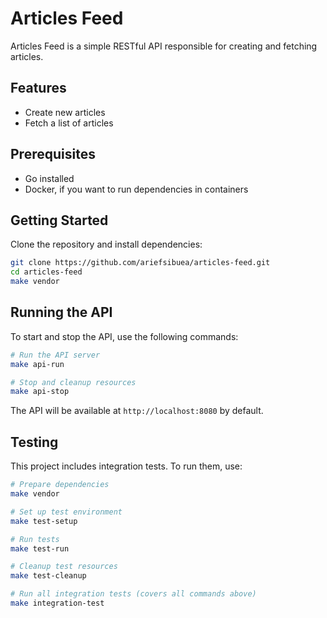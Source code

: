 # Articles Feed

Articles Feed is a simple RESTful API responsible for creating and fetching articles.

## Features

- Create new articles
- Fetch a list of articles

## Prerequisites

- Go installed
- Docker, if you want to run dependencies in containers

## Getting Started

Clone the repository and install dependencies:

```bash
git clone https://github.com/ariefsibuea/articles-feed.git
cd articles-feed
make vendor
```

## Running the API

To start and stop the API, use the following commands:

```bash
# Run the API server
make api-run

# Stop and cleanup resources
make api-stop
```

The API will be available at `http://localhost:8080` by default.

## Testing

This project includes integration tests. To run them, use:

```bash
# Prepare dependencies
make vendor

# Set up test environment
make test-setup

# Run tests
make test-run

# Cleanup test resources
make test-cleanup

# Run all integration tests (covers all commands above)
make integration-test
```
